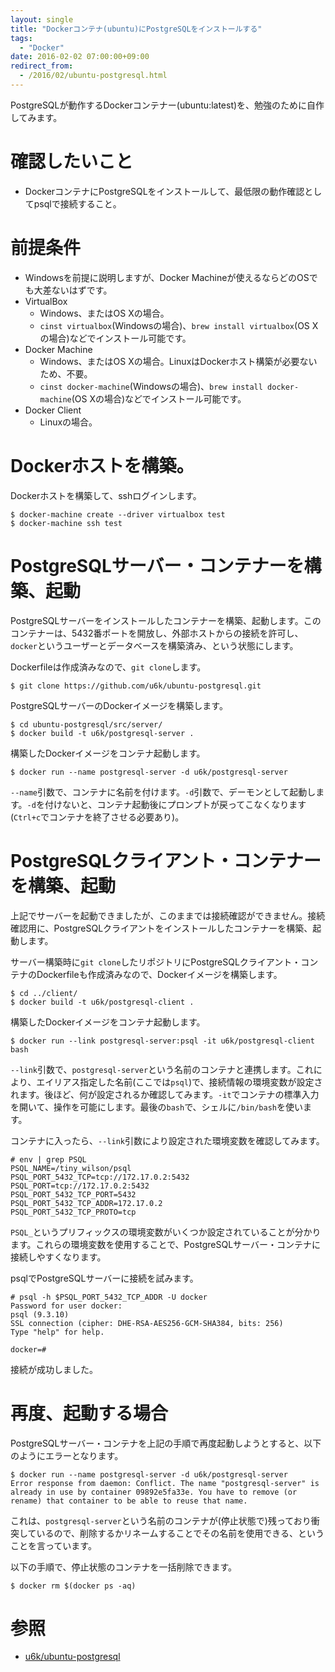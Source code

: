 ```yaml
---
layout: single
title: "Dockerコンテナ(ubuntu)にPostgreSQLをインストールする"
tags:
  - "Docker"
date: 2016-02-02 07:00:00+09:00
redirect_from:
  - /2016/02/ubuntu-postgresql.html
---
```


PostgreSQLが動作するDockerコンテナー(ubuntu:latest)を、勉強のために自作してみます。

<!-- more -->

# 確認したいこと

* DockerコンテナにPostgreSQLをインストールして、最低限の動作確認としてpsqlで接続すること。

# 前提条件

* Windowsを前提に説明しますが、Docker Machineが使えるならどのOSでも大差ないはずです。
* VirtualBox
    * Windows、またはOS Xの場合。
    * `cinst virtualbox`(Windowsの場合)、`brew install virtualbox`(OS Xの場合)などでインストール可能です。
* Docker Machine
    * Windows、またはOS Xの場合。LinuxはDockerホスト構築が必要ないため、不要。
    * `cinst docker-machine`(Windowsの場合)、`brew install docker-machine`(OS Xの場合)などでインストール可能です。
* Docker Client
    * Linuxの場合。

# Dockerホストを構築。

Dockerホストを構築して、sshログインします。

```
$ docker-machine create --driver virtualbox test
$ docker-machine ssh test
```

# PostgreSQLサーバー・コンテナーを構築、起動

PostgreSQLサーバーをインストールしたコンテナーを構築、起動します。このコンテナーは、5432番ポートを開放し、外部ホストからの接続を許可し、`docker`というユーザーとデータベースを構築済み、という状態にします。

Dockerfileは作成済みなので、`git clone`します。

```
$ git clone https://github.com/u6k/ubuntu-postgresql.git
```

PostgreSQLサーバーのDockerイメージを構築します。

```
$ cd ubuntu-postgresql/src/server/
$ docker build -t u6k/postgresql-server .
```

構築したDockerイメージをコンテナ起動します。

```
$ docker run --name postgresql-server -d u6k/postgresql-server
```

`--name`引数で、コンテナに名前を付けます。`-d`引数で、デーモンとして起動します。`-d`を付けないと、コンテナ起動後にプロンプトが戻ってこなくなります(`Ctrl+c`でコンテナを終了させる必要あり)。

# PostgreSQLクライアント・コンテナーを構築、起動

上記でサーバーを起動できましたが、このままでは接続確認ができません。接続確認用に、PostgreSQLクライアントをインストールしたコンテナーを構築、起動します。

サーバー構築時に`git clone`したリポジトリにPostgreSQLクライアント・コンテナのDockerfileも作成済みなので、Dockerイメージを構築します。

```
$ cd ../client/
$ docker build -t u6k/postgresql-client .
```

構築したDockerイメージをコンテナ起動します。

```
$ docker run --link postgresql-server:psql -it u6k/postgresql-client bash
```

`--link`引数で、`postgresql-server`という名前のコンテナと連携します。これにより、エイリアス指定した名前(ここでは`psql`)で、接続情報の環境変数が設定されます。後ほど、何が設定されるか確認してみます。`-it`でコンテナの標準入力を開いて、操作を可能にします。最後の`bash`で、シェルに`/bin/bash`を使います。

コンテナに入ったら、`--link`引数により設定された環境変数を確認してみます。

```
# env | grep PSQL
PSQL_NAME=/tiny_wilson/psql
PSQL_PORT_5432_TCP=tcp://172.17.0.2:5432
PSQL_PORT=tcp://172.17.0.2:5432
PSQL_PORT_5432_TCP_PORT=5432
PSQL_PORT_5432_TCP_ADDR=172.17.0.2
PSQL_PORT_5432_TCP_PROTO=tcp
```

`PSQL_`というプリフィックスの環境変数がいくつか設定されていることが分かります。これらの環境変数を使用することで、PostgreSQLサーバー・コンテナに接続しやすくなります。

psqlでPostgreSQLサーバーに接続を試みます。

```
# psql -h $PSQL_PORT_5432_TCP_ADDR -U docker
Password for user docker:
psql (9.3.10)
SSL connection (cipher: DHE-RSA-AES256-GCM-SHA384, bits: 256)
Type "help" for help.

docker=#
```

接続が成功しました。

# 再度、起動する場合

PostgreSQLサーバー・コンテナを上記の手順で再度起動しようとすると、以下のようにエラーとなります。

```
$ docker run --name postgresql-server -d u6k/postgresql-server
Error response from daemon: Conflict. The name "postgresql-server" is already in use by container 09892e5fa33e. You have to remove (or rename) that container to be able to reuse that name.
```

これは、`postgresql-server`という名前のコンテナが(停止状態で)残っており衝突しているので、削除するかリネームすることでその名前を使用できる、ということを言っています。

以下の手順で、停止状態のコンテナを一括削除できます。

```
$ docker rm $(docker ps -aq)
```

# 参照

* [u6k/ubuntu-postgresql](https://github.com/u6k/ubuntu-postgresql)
